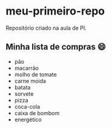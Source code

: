 # meu-primeiro-repo
Repositório criado na aula de PI.

## Minha lista de compras :smile:
- pão
- macarrão  
- molho de tomate 
- carne moida
- batata
- sorvete
- pizza
- coca-cola
- caixa de bombom
- energético

